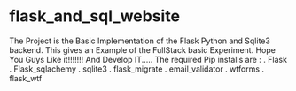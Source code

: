 # flask_and_sql_website
The Project is the Basic Implementation of the Flask Python and Sqlite3 backend. This gives an Example of the FullStack basic Experiment.
Hope You Guys Like it!!!!!!!
And Develop IT.....
The required Pip installs are :
  . Flask
  . Flask_sqlachemy
  . sqlite3
  . flask_migrate
  . email_validator
  . wtforms
  . flask_wtf
